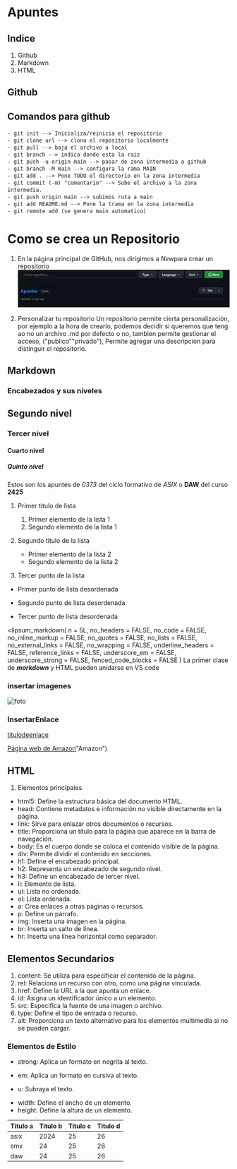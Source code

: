 # Apuntes

## Indice
<ol>
    <li a href="#github">Github</li>
    <li>Markdown</li>
    <li>HTML</li>
</ol>

## Github 

## Comandos para github

    - git init --> Inicializa/reinicia el repositorio
    - git clone url --> clona el repositorio localmente
    - git pull --> baja el archivo a local
    - git branch --> indica donde esta la raiz
    - git push -u origin main --> pasar de zona intermedia a github
    - git branch -M main --> configura la rama MAIN
    - git add . --> Pone TODO el directorio en la zona intermedia
    - git commit (-m) "comentario" --> Sube el archivo a la zona intermedia.
    - git push origin main --> subimos ruta a main
    - git add README.md --> Pone la trama en la zona intermedia 
    - git remote add (se genera main automatico)

# Como se crea un Repositorio

1. En la página principal de GitHub, nos dirigimos a *New*para crear un repositorio 
![creacion](./img/fotoa.png)


2. Personalizar tu repositorio
    Un repositorio permite cierta personalización, por ejemplo a la hora de crearlo, podemos decidir si queremos que teng ao no un archivo .md por defecto o no, tambien permite gestionar el acceso, ("publico""privado"), Permite agregar una descripcion para distinguir el repositorio.

## Markdown

### Encabezados y sus niveles
## Segundo nivel 
### Tercer nivel 
#### Cuarto nivel
##### Quinto nivel

Estos son los apuntes de *0373* del ciclo formativo de _ASIX_ o **DAW** del curso __2425__

1. Primer titulo de lista
    1. Primer elemento de la lista 1
    2. Segundo elemento de la lista 1

2. Segundo titulo de la lista
    * Primer elemento de la lista 2
    * Segundo elemento de la lista 2
3. Tercer punto de la lista

- Primer punto de lista desordenada
* Segundo punto de lista desordenada
+ Tercer punto de lista desordenada

<lipsum_markdown(
    n = 5L,
  no_headers = FALSE,
  no_code = FALSE,
  no_inline_markup = FALSE,
  no_quotes = FALSE,
  no_lists = FALSE,
  no_external_links = FALSE,
  no_wrapping = FALSE,
  underline_headers = FALSE,
  reference_links = FALSE,
  underscore_em = FALSE,
  underscore_strong = FALSE,
  fenced_code_blocks = FALSE 
)
La primer clase de **_markdown_** y HTML pueden anidarse en VS code

### insertar imagenes
![foto](./img/Señorconcomputador.png)
### InsertarEnlace
[titulodeenlace](URL "Titulo opcional")

[Página web de Amazon](https://amazon.com)"Amazon")

## HTML

1. Elementos principales

* html5: Define la estructura básica del documento HTML.
* head: Contiene metadatos e información no visible directamente en la página.
* link: Sirve para enlazar otros documentos o recursos.
* title: Proporciona un título para la página que aparece en la barra de navegación.
* body: Es el cuerpo donde se coloca el contenido visible de la página.
* div: Permite dividir el contenido en secciones.
* h1: Define el encabezado principal.
* h2: Representa un encabezado de segundo nivel.
* h3: Define un encabezado de tercer nivel.
* li: Elemento de lista.
* ul: Lista no ordenada.
* ol: Lista ordenada.
* a: Crea enlaces a otras páginas o recursos.
* p: Define un párrafo.
* img: Inserta una imagen en la página.
* br: Inserta un salto de línea.
* hr: Inserta una línea horizontal como separador.

## Elementos Secundarios

1. content: Se utiliza para especificar el contenido de la página.
2. rel: Relaciona un recurso con otro, como una página vinculada.
3. href: Define la URL a la que apunta un enlace.
4. id: Asigna un identificador único a un elemento.
5. src: Especifica la fuente de una imagen o archivo.
6. type: Define el tipo de entrada o recurso.
7. alt: Proporciona un texto alternativo para los elementos multimedia si no se pueden cargar.

### Elementos de Estilo

+ strong: Aplica un formato en negrita al texto.
* em: Aplica un formato en cursiva al texto.
+ u: Subraya el texto.
* width: Define el ancho de un elemento.
* height: Define la altura de un elemento.

|Titulo a | Titulo b | Titulo c | Titulo d|
|--------|------------|------|----|
|asix|2024|25|26|
|smx|24|25|26|
|daw|24|25|26|

